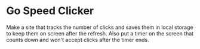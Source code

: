 Go Speed Clicker
====================

Make a site that tracks the number of clicks and saves them in local storage to keep them on screen after the refresh. Also put a timer on the screen that counts down and won't accept clicks after the timer ends.

